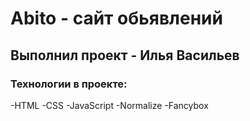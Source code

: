 # Abito - сайт обьявлений
## Выполнил проект - Илья Васильев
### Технологии в проекте:
-HTML
-CSS
-JavaScript
-Normalize
-Fancybox
